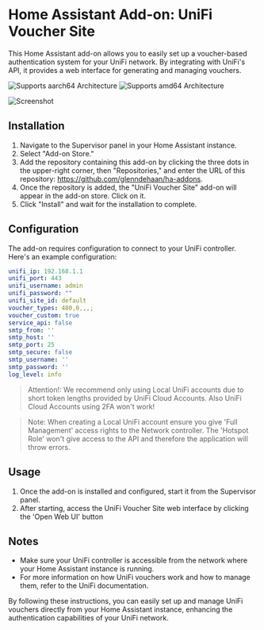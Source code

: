 # Home Assistant Add-on: UniFi Voucher Site

This Home Assistant add-on allows you to easily set up a voucher-based authentication system for your UniFi network. By integrating with UniFi's API, it provides a web interface for generating and managing vouchers.

![Supports aarch64 Architecture][aarch64-shield]
![Supports amd64 Architecture][amd64-shield]

![Screenshot](https://github.com/glenndehaan/ha-addons/assets/7496187/f94ce414-0987-4469-9cdd-3348520e65e5)

## Installation

1. Navigate to the Supervisor panel in your Home Assistant instance.
2. Select "Add-on Store."
3. Add the repository containing this add-on by clicking the three dots in the upper-right corner, then "Repositories," and enter the URL of this repository: https://github.com/glenndehaan/ha-addons.
4. Once the repository is added, the "UniFi Voucher Site" add-on will appear in the add-on store. Click on it.
5. Click "Install" and wait for the installation to complete.

## Configuration

The add-on requires configuration to connect to your UniFi controller. Here's an example configuration:

```yaml
unifi_ip: 192.168.1.1
unifi_port: 443
unifi_username: admin
unifi_password: ""
unifi_site_id: default
voucher_types: 480,0,,,;
voucher_custom: true
service_api: false
smtp_from: ''
smtp_host: ''
smtp_port: 25
smtp_secure: false
smtp_username: ''
smtp_password: ''
log_level: info
```

> Attention!: We recommend only using Local UniFi accounts due to short token lengths provided by UniFi Cloud Accounts. Also UniFi Cloud Accounts using 2FA won't work!

> Note: When creating a Local UniFi account ensure you give 'Full Management' access rights to the Network controller. The 'Hotspot Role' won't give access to the API and therefore the application will throw errors.

## Usage

1. Once the add-on is installed and configured, start it from the Supervisor panel.
2. After starting, access the UniFi Voucher Site web interface by clicking the 'Open Web UI' button

## Notes

* Make sure your UniFi controller is accessible from the network where your Home Assistant instance is running.
* For more information on how UniFi vouchers work and how to manage them, refer to the UniFi documentation.

By following these instructions, you can easily set up and manage UniFi vouchers directly from your Home Assistant instance, enhancing the authentication capabilities of your UniFi network.

[aarch64-shield]: https://img.shields.io/badge/aarch64-yes-green.svg
[amd64-shield]: https://img.shields.io/badge/amd64-yes-green.svg
[armhf-shield]: https://img.shields.io/badge/armhf-yes-green.svg
[armv7-shield]: https://img.shields.io/badge/armv7-yes-green.svg
[i386-shield]: https://img.shields.io/badge/i386-yes-green.svg
